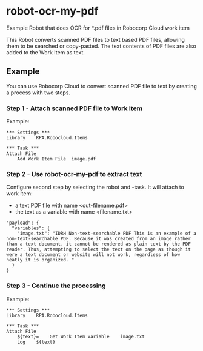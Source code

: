 # robot-ocr-my-pdf
Example Robot that does OCR for *.pdf files in Robocorp Cloud work item

This Robot converts scanned PDF files to text based PDF files, allowing them to be searched or copy-pasted. The text contents of PDF files are also added to the Work Item as text.

## Example
You can use Robocorp Cloud to convert scanned PDF file to text by creating a process with two steps.

### Step 1 - Attach scanned PDF file to Work Item

Example:

```
*** Settings ***
Library    RPA.Robocloud.Items

*** Task ***
Attach File
    Add Work Item File  image.pdf
```

### Step 2 - Use robot-ocr-my-pdf to extract text

Configure second step by selecting the robot and <Convert PDFs from Work Item> -task. It will attach to work item: 
 - a text PDF file with name <out-filename.pdf> 
 - the text as a variable with name <filename.txt>   

```
"payload": {
  "variables": {
    "image.txt": "IDRH Non-text-searchable PDF This is an example of a non-text-searchable PDF. Because it was created from an image rather than a text document, it cannot be rendered as plain text by the PDF reader. Thus, attempting to select the text on the page as though it were a text document or website will not work, regardless of how neatly it is organized. "
  }
}
```

### Step 3 - Continue the processing

Example:

    *** Settings ***
    Library    RPA.Robocloud.Items
    
    *** Task ***
    Attach File
        ${text}=    Get Work Item Variable    image.txt
        Log    ${text}
